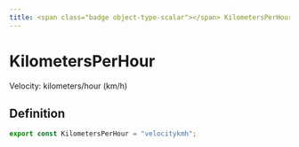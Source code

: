```yaml
---
title: <span class="badge object-type-scalar"></span> KilometersPerHour
---
```

# <span class="badge object-type-scalar"></span> KilometersPerHour

Velocity: kilometers/hour (km/h)

## Definition

```typescript
export const KilometersPerHour = "velocitykmh";

```
